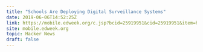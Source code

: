 ```yaml
---
title: "Schools Are Deploying Digital Surveillance Systems"
date: 2019-06-06T14:52:25Z
link: https://mobile.edweek.org/c.jsp?bcid=25919951&cid=25919951&item=http%3A%2F%2Fapi.edweek.org%2Fv1%2Few%2F%3Fuuid%3D8805A088-82E5-11E9-B21E-B4F258D98AAA&rssid=25919941&utm_medium=RSS&utm_source=hune
site: mobile.edweek.org
topic: Hacker News
draft: false
---
```

